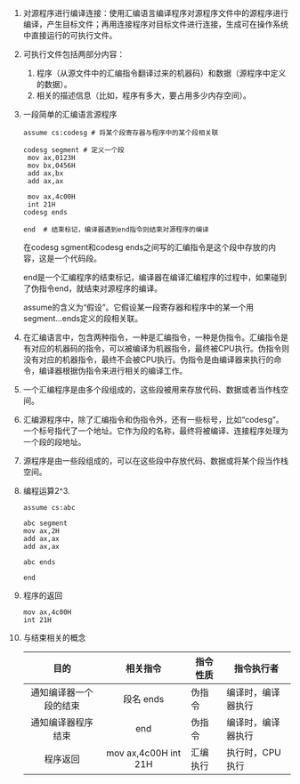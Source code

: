1. 对源程序进行编译连接：使用汇编语言编译程序对源程序文件中的源程序进行编译，产生目标文件；再用连接程序对目标文件进行连接，生成可在操作系统中直接运行的可执行文件。

2. 可执行文件包括两部分内容：
   1. 程序（从源文件中的汇编指令翻译过来的机器码）和数据（源程序中定义的数据）。
   2. 相关的描述信息（比如，程序有多大，要占用多少内存空间）。
   
3. 一段简单的汇编语言源程序

   ```assembly
   assume cs:codesg # 将某个段寄存器与程序中的某个段相关联
   
   codesg segment # 定义一个段
   	mov ax,0123H
   	mov bx,0456H
   	add ax,bx
   	add ax,ax
   	
   	mov ax,4c00H
   	int 21H
   codesg ends
   
   end  # 结束标记，编译器遇到end指令则结束对源程序的编译
   ```

   在codesg sgment和codesg ends之间写的汇编指令是这个段中存放的内容，这是一个代码段。

   end是一个汇编程序的结束标记，编译器在编译汇编程序的过程中，如果碰到了伪指令end，就结束对源程序的编译。

   assume的含义为“假设”。它假设某一段寄存器和程序中的某一个用segment...ends定义的段相关联。

4. 在汇编语言中，包含两种指令，一种是汇编指令，一种是伪指令。汇编指令是有对应的机器码的指令，可以被编译为机器指令，最终被CPU执行。伪指令则没有对应的机器指令，最终不会被CPU执行。伪指令是由编译器来执行的命令，编译器根据伪指令来进行相关的编译工作。

5. 一个汇编程序是由多个段组成的，这些段被用来存放代码、数据或者当作栈空间。

6. 汇编源程序中，除了汇编指令和伪指令外，还有一些标号，比如“codesg”。一个标号指代了一个地址。它作为段的名称，最终将被编译、连接程序处理为一个段的段地址。

7. 源程序是由一些段组成的，可以在这些段中存放代码、数据或将某个段当作栈空间。

8. 编程运算2^3.

   ```assembly
   assume cs:abc
   
   abc segment
   mov ax,2H
   add ax,ax
   add ax,ax
   
   abc ends
   
   end
   ```

9. 程序的返回

   ```assembly
   mov ax,4c00H
   int 21H
   ```

10. 与结束相关的概念

    |          目的          |       相关指令       | 指令性质 | 指令执行者         |
    | :--------------------: | :------------------: | -------- | ------------------ |
    | 通知编译器一个段的结束 |      段名 ends       | 伪指令   | 编译时，编译器执行 |
    |   通知编译器程序结束   |         end          | 伪指令   | 编译时，编译器执行 |
    |        程序返回        | mov ax,4c00H int 21H | 汇编执行 | 执行时，CPU执行    |

    